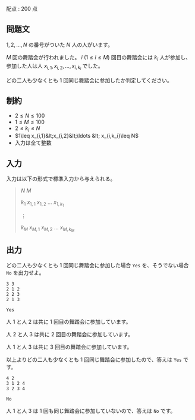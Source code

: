 配点 : $200$ 点

## 問題文

$1,2,\ldots,N$ の番号がついた $N$ 人の人がいます。

$M$ 回の舞踏会が行われました。 $i$ $(1\leq i \leq M)$ 回目の舞踏会には $k_i$ 人が参加し、参加した人は人 $x_{i,1},x_{i,2},\ldots,x_{i,k_i}$ でした。

どの二人も少なくとも $1$ 回同じ舞踏会に参加したか判定してください。

## 制約

- $2\leq N \leq 100$
- $1\leq M \leq 100$
- $2\leq k_i \leq N$
- $1\leq x_{i,1}&lt;x_{i,2}&lt;\ldots &lt; x_{i,k_i}\leq N$
- 入力は全て整数

## 入力

入力は以下の形式で標準入力から与えられる。

> $N$ $M$
> 
> $k_1$ $x_{1,1}$ $x_{1,2}$ $\ldots$ $x_{1,k_1}$
> 
> $\vdots$
> 
> $k_M$ $x_{M,1}$ $x_{M,2}$ $\ldots$ $x_{M,k_M}$

## 出力

どの二人も少なくとも $1$ 回同じ舞踏会に参加した場合 `Yes` を、そうでない場合 `No` を出力せよ。

```input1
3 3
2 1 2
2 2 3
2 1 3
```

```output1
Yes
```

人 $1$ と人 $2$ は共に $1$ 回目の舞踏会に参加しています。

人 $2$ と人 $3$ は共に $2$ 回目の舞踏会に参加しています。

人 $1$ と人 $3$ は共に $3$ 回目の舞踏会に参加しています。

以上よりどの二人も少なくとも $1$ 回同じ舞踏会に参加したので、答えは `Yes` です。

```input2
4 2
3 1 2 4
3 2 3 4
```

```output2
No
```

人 $1$ と人 $3$ は $1$ 回も同じ舞踏会に参加していないので、答えは `No` です。